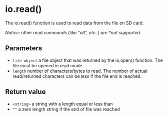 # io.read\(\)

The io.read\(\) function is used to read data from the file on SD card.

_Notice:_ other read _commands_ \(like "_all", etc..\) are \*not supported_.

## Parameters

* `file object` a file object that was returned by the io.open\(\) function. The file must be opened in read mode.
* `length` number of characters/bytes to read. The number of actual read/returned characters can be less if the file end is reached.

## Return value

* `<string>` a string with a length equal or less than 
* `""` a zero length string if the end of file was reached

